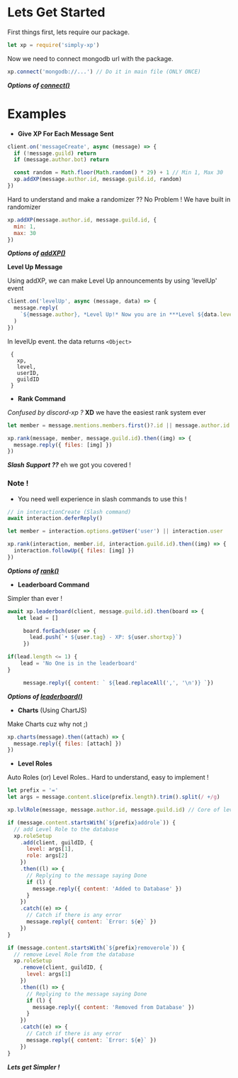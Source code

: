 # Lets Get Started

First things first, lets require our package.

```js
let xp = require('simply-xp')
```

Now we need to connect mongodb url with the package.

```js
xp.connect('mongodb://...') // Do it in main file (ONLY ONCE)
```

**_Options of [connect()](https://github.com/Rahuletto/simply-xp/blob/main/Examples/connect.md)_**

# Examples

- **Give XP For Each Message Sent**

```js
client.on('messageCreate', async (message) => {
  if (!message.guild) return
  if (message.author.bot) return

  const random = Math.floor(Math.random() * 29) + 1 // Min 1, Max 30
  xp.addXP(message.author.id, message.guild.id, random)
})
```

Hard to understand and make a randomizer ?? No Problem ! We have built in randomizer

```js
xp.addXP(message.author.id, message.guild.id, {
  min: 1,
  max: 30
})
```

**_Options of [addXP()](https://github.com/Rahuletto/simply-xp/blob/main/Examples/addXP.md)_**

**Level Up Message**

Using addXP, we can make Level Up announcements by using 'levelUp' event

```js
client.on('levelUp', async (message, data) => {
  message.reply(
    `${message.author}, *Level Up!* Now you are in ***Level ${data.level}***. Using simply-xp`
  )
})
```

In levelUp event. the data returns `<Object>`

```
 {
   xp,
   level,
   userID,
   guildID
 }
```

- **Rank Command**

_Confused by discord-xp ?_ **XD** we have the easiest rank system ever

```js
let member = message.mentions.members.first()?.id || message.author.id

xp.rank(message, member, message.guild.id).then((img) => {
  message.reply({ files: [img] })
})
```

**_Slash Support ??_** eh we got you covered !

### Note !

- You need well experience in slash commands to use this !

```js
// in interactionCreate (Slash command)
await interaction.deferReply()

let member = interaction.options.getUser('user') || interaction.user

xp.rank(interaction, member.id, interaction.guild.id).then((img) => {
  interaction.followUp({ files: [img] })
})
```

**_Options of [rank()](https://github.com/Rahuletto/simply-xp/blob/main/Examples/rank.md)_**

- **Leaderboard Command**

Simpler than ever !

```js
await xp.leaderboard(client, message.guild.id).then(board => {
   let lead = []

     board.forEach(user => {
       lead.push(`• ${user.tag} - XP: ${user.shortxp}`)
     })

if(lead.length <= 1) {
    lead = 'No One is in the leaderboard'
}

     message.reply({ content: ` ${lead.replaceAll(',', '\n')} `})
```

**_Options of [leaderboard()](https://github.com/Rahuletto/simply-xp/blob/main/Examples/leaderboard.md)_**

- **Charts** (Using ChartJS)

Make Charts cuz why not ;)

```js
xp.charts(message).then((attach) => {
  message.reply({ files: [attach] })
})
```

- **Level Roles**

Auto Roles (or) Level Roles.. Hard to understand, easy to implement !

```js
let prefix = '='
let args = message.content.slice(prefix.length).trim().split(/ +/g)

xp.lvlRole(message, message.author.id, message.guild.id) // Core of level roles

if (message.content.startsWith(`${prefix}addrole`)) {
  // add Level Role to the database
  xp.roleSetup
    .add(client, guildID, {
      level: args[1],
      role: args[2]
    })
    .then((l) => {
      // Replying to the message saying Done
      if (l) {
        message.reply({ content: 'Added to Database' })
      }
    })
    .catch((e) => {
      // Catch if there is any error
      message.reply({ content: `Error: ${e}` })
    })
}

if (message.content.startsWith(`${prefix}removerole`)) {
  // remove Level Role from the database
  xp.roleSetup
    .remove(client, guildID, {
      level: args[1]
    })
    .then((l) => {
      // Replying to the message saying Done
      if (l) {
        message.reply({ content: 'Removed from Database' })
      }
    })
    .catch((e) => {
      // Catch if there is any error
      message.reply({ content: `Error: ${e}` })
    })
}
```

**_Lets get Simpler !_**
